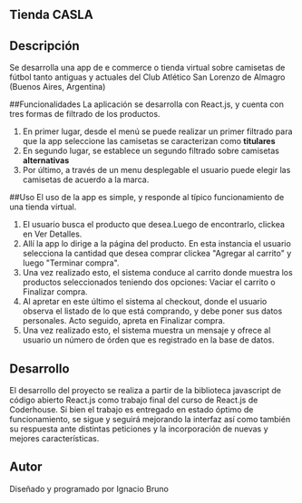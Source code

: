 ## Tienda CASLA ##

## Descripción
Se desarrolla una app de e commerce o tienda virtual sobre camisetas de fútbol tanto antiguas y actuales del Club Atlético San Lorenzo de Almagro (Buenos Aires, Argentina)

##Funcionalidades
La aplicación se desarrolla con React.js, y cuenta con tres formas de filtrado de los productos.
	
1. En primer lugar, desde el menú se puede realizar un primer filtrado para que la app seleccione las camisetas se caracterizan como **titulares**
2. En segundo lugar, se establece un segundo filtrado sobre camisetas **alternativas**
3. Por último, a través de un menu desplegable el usuario puede elegir las camisetas de acuerdo a la marca.

##Uso
El uso de la app es simple, y responde al típico funcionamiento de una tienda virtual.


1. El usuario busca el producto que desea.Luego de encontrarlo, clickea en Ver Detalles.
2. Allí la app lo dirige a la página del producto. En esta instancia el usuario selecciona la cantidad que desea comprar clickea "Agregar al carrito" y luego "Terminar compra".
3. Una vez realizado esto, el sistema conduce al carrito donde muestra los productos seleccionados teniendo dos opciones: Vaciar el carrito o Finalizar compra.
4. Al apretar en este último el sistema al checkout, donde el usuario observa el listado de lo que está comprando, y debe poner sus datos personales. Acto seguido, apreta en Finalizar compra.
5. Una vez realizado esto, el sistema muestra un mensaje y ofrece al usuario un número de órden que es registrado en la base de datos.

## Desarrollo ##
El desarrollo del proyecto se realiza a partir de la biblioteca javascript de código abierto React.js como trabajo final del curso de React.js de Coderhouse.
Si bien el trabajo es entregado en estado óptimo de funcionamiento, se sigue y seguirá mejorando la interfaz así como también su respuesta ante distintas peticiones y la incorporación de nuevas y mejores características.

## Autor ##
Diseñado y programado por Ignacio Bruno